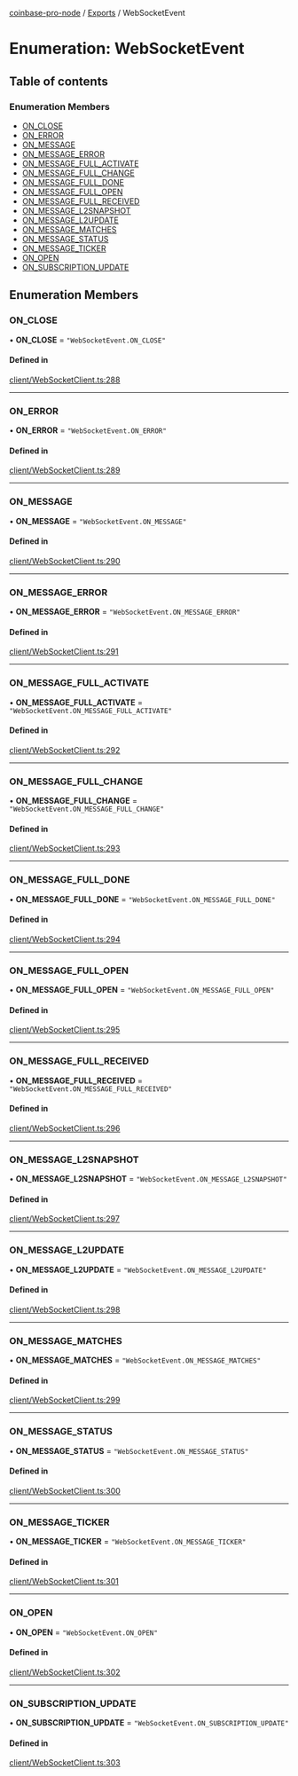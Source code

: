 [coinbase-pro-node](../README.md) / [Exports](../modules.md) / WebSocketEvent

# Enumeration: WebSocketEvent

## Table of contents

### Enumeration Members

- [ON_CLOSE](WebSocketEvent.md#on_close)
- [ON_ERROR](WebSocketEvent.md#on_error)
- [ON_MESSAGE](WebSocketEvent.md#on_message)
- [ON_MESSAGE_ERROR](WebSocketEvent.md#on_message_error)
- [ON_MESSAGE_FULL_ACTIVATE](WebSocketEvent.md#on_message_full_activate)
- [ON_MESSAGE_FULL_CHANGE](WebSocketEvent.md#on_message_full_change)
- [ON_MESSAGE_FULL_DONE](WebSocketEvent.md#on_message_full_done)
- [ON_MESSAGE_FULL_OPEN](WebSocketEvent.md#on_message_full_open)
- [ON_MESSAGE_FULL_RECEIVED](WebSocketEvent.md#on_message_full_received)
- [ON_MESSAGE_L2SNAPSHOT](WebSocketEvent.md#on_message_l2snapshot)
- [ON_MESSAGE_L2UPDATE](WebSocketEvent.md#on_message_l2update)
- [ON_MESSAGE_MATCHES](WebSocketEvent.md#on_message_matches)
- [ON_MESSAGE_STATUS](WebSocketEvent.md#on_message_status)
- [ON_MESSAGE_TICKER](WebSocketEvent.md#on_message_ticker)
- [ON_OPEN](WebSocketEvent.md#on_open)
- [ON_SUBSCRIPTION_UPDATE](WebSocketEvent.md#on_subscription_update)

## Enumeration Members

### ON_CLOSE

• **ON_CLOSE** = `"WebSocketEvent.ON_CLOSE"`

#### Defined in

[client/WebSocketClient.ts:288](https://github.com/bennycode/coinbase-pro-node/blob/01e6d53/src/client/WebSocketClient.ts#L288)

---

### ON_ERROR

• **ON_ERROR** = `"WebSocketEvent.ON_ERROR"`

#### Defined in

[client/WebSocketClient.ts:289](https://github.com/bennycode/coinbase-pro-node/blob/01e6d53/src/client/WebSocketClient.ts#L289)

---

### ON_MESSAGE

• **ON_MESSAGE** = `"WebSocketEvent.ON_MESSAGE"`

#### Defined in

[client/WebSocketClient.ts:290](https://github.com/bennycode/coinbase-pro-node/blob/01e6d53/src/client/WebSocketClient.ts#L290)

---

### ON_MESSAGE_ERROR

• **ON_MESSAGE_ERROR** = `"WebSocketEvent.ON_MESSAGE_ERROR"`

#### Defined in

[client/WebSocketClient.ts:291](https://github.com/bennycode/coinbase-pro-node/blob/01e6d53/src/client/WebSocketClient.ts#L291)

---

### ON_MESSAGE_FULL_ACTIVATE

• **ON_MESSAGE_FULL_ACTIVATE** = `"WebSocketEvent.ON_MESSAGE_FULL_ACTIVATE"`

#### Defined in

[client/WebSocketClient.ts:292](https://github.com/bennycode/coinbase-pro-node/blob/01e6d53/src/client/WebSocketClient.ts#L292)

---

### ON_MESSAGE_FULL_CHANGE

• **ON_MESSAGE_FULL_CHANGE** = `"WebSocketEvent.ON_MESSAGE_FULL_CHANGE"`

#### Defined in

[client/WebSocketClient.ts:293](https://github.com/bennycode/coinbase-pro-node/blob/01e6d53/src/client/WebSocketClient.ts#L293)

---

### ON_MESSAGE_FULL_DONE

• **ON_MESSAGE_FULL_DONE** = `"WebSocketEvent.ON_MESSAGE_FULL_DONE"`

#### Defined in

[client/WebSocketClient.ts:294](https://github.com/bennycode/coinbase-pro-node/blob/01e6d53/src/client/WebSocketClient.ts#L294)

---

### ON_MESSAGE_FULL_OPEN

• **ON_MESSAGE_FULL_OPEN** = `"WebSocketEvent.ON_MESSAGE_FULL_OPEN"`

#### Defined in

[client/WebSocketClient.ts:295](https://github.com/bennycode/coinbase-pro-node/blob/01e6d53/src/client/WebSocketClient.ts#L295)

---

### ON_MESSAGE_FULL_RECEIVED

• **ON_MESSAGE_FULL_RECEIVED** = `"WebSocketEvent.ON_MESSAGE_FULL_RECEIVED"`

#### Defined in

[client/WebSocketClient.ts:296](https://github.com/bennycode/coinbase-pro-node/blob/01e6d53/src/client/WebSocketClient.ts#L296)

---

### ON_MESSAGE_L2SNAPSHOT

• **ON_MESSAGE_L2SNAPSHOT** = `"WebSocketEvent.ON_MESSAGE_L2SNAPSHOT"`

#### Defined in

[client/WebSocketClient.ts:297](https://github.com/bennycode/coinbase-pro-node/blob/01e6d53/src/client/WebSocketClient.ts#L297)

---

### ON_MESSAGE_L2UPDATE

• **ON_MESSAGE_L2UPDATE** = `"WebSocketEvent.ON_MESSAGE_L2UPDATE"`

#### Defined in

[client/WebSocketClient.ts:298](https://github.com/bennycode/coinbase-pro-node/blob/01e6d53/src/client/WebSocketClient.ts#L298)

---

### ON_MESSAGE_MATCHES

• **ON_MESSAGE_MATCHES** = `"WebSocketEvent.ON_MESSAGE_MATCHES"`

#### Defined in

[client/WebSocketClient.ts:299](https://github.com/bennycode/coinbase-pro-node/blob/01e6d53/src/client/WebSocketClient.ts#L299)

---

### ON_MESSAGE_STATUS

• **ON_MESSAGE_STATUS** = `"WebSocketEvent.ON_MESSAGE_STATUS"`

#### Defined in

[client/WebSocketClient.ts:300](https://github.com/bennycode/coinbase-pro-node/blob/01e6d53/src/client/WebSocketClient.ts#L300)

---

### ON_MESSAGE_TICKER

• **ON_MESSAGE_TICKER** = `"WebSocketEvent.ON_MESSAGE_TICKER"`

#### Defined in

[client/WebSocketClient.ts:301](https://github.com/bennycode/coinbase-pro-node/blob/01e6d53/src/client/WebSocketClient.ts#L301)

---

### ON_OPEN

• **ON_OPEN** = `"WebSocketEvent.ON_OPEN"`

#### Defined in

[client/WebSocketClient.ts:302](https://github.com/bennycode/coinbase-pro-node/blob/01e6d53/src/client/WebSocketClient.ts#L302)

---

### ON_SUBSCRIPTION_UPDATE

• **ON_SUBSCRIPTION_UPDATE** = `"WebSocketEvent.ON_SUBSCRIPTION_UPDATE"`

#### Defined in

[client/WebSocketClient.ts:303](https://github.com/bennycode/coinbase-pro-node/blob/01e6d53/src/client/WebSocketClient.ts#L303)
